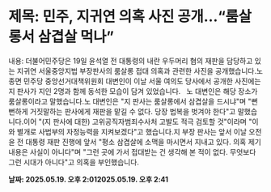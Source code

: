 # **제목: 민주, 지귀연 의혹 사진 공개…“룸살롱서 삼겹살 먹나”**

  내용: 더불어민주당은 19일 윤석열 전 대통령의 내란 우두머리 혐의 재판을 담당하고 있는 지귀연 서울중앙지법 부장판사의 룸살롱 접대 의혹과 관련한 사진을 공개했습니다.노종면 민주당 중앙선거대책위원회 대변인이 이날 서울 여의도 당사에서 공개한 사진에는 지 판사가 지인 2명과 함께 동석한 모습이 담겨 있었습니다.   노 대변인은 해당 장소가 룸살롱이라고 말했습니다.노 대변인은 "지 판사는 룸살롱에서 삼겹살을 드시냐"며 "뻔뻔하게 거짓말하는 판사에게 재판을 맡길 수 없다. 당장 법복을 벗겨야 한다"고 말했습니다.이어 "(지 판사에 대한) 고위공직자범죄수사처 고발도 적극 검토할 것"이라며 "이와 별개로 사법부의 자정능력을 지켜보겠다"고 했습니다.지 부장 판사는 앞서 이날 오전 윤 전 대통령 재판 진행에 앞서 "평소 삼겹살에 소맥을 마시면서 지내고 있다. 의혹 제기 내용은 사실이 아니다"며 "그런 곳에 가서 접대받는 건 생각해 본 적이 없다. 무엇보다 그런 시대가 아니다"고 의혹을 부인했습니다.

  **날짜: 2025.05.19. 오후 2:012025.05.19. 오후 2:41**